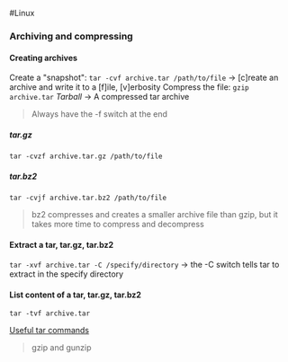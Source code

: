 #Linux 
### Archiving and compressing
#### Creating archives
Create a "snapshot":
`tar -cvf archive.tar /path/to/file` -> [c]reate an archive and write it to a [f]ile, [v]erbosity
Compress the file:
`gzip archive.tar`
*Tarball* -> A compressed tar archive
>Always have the -f switch at the end

##### tar.gz
`tar -cvzf archive.tar.gz /path/to/file`
##### tar.bz2
`tar -cvjf archive.tar.bz2 /path/to/file`

>bz2 compresses and creates a smaller archive file than gzip, but it takes more time to compress and decompress

#### Extract a tar, tar.gz, tar.bz2
`tar -xvf archive.tar -C /specify/directory` -> the -C switch tells tar to extract in the specify directory

#### List content of a tar, tar.gz, tar.bz2
`tar -tvf archive.tar`

[Useful tar commands](https://www.tecmint.com/18-tar-command-examples-in-linux/)
>gzip and gunzip